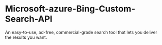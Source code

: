 # Microsoft-azure-Bing-Custom-Search-API
An easy-to-use, ad-free, commercial-grade search tool that lets you deliver the results you want.
